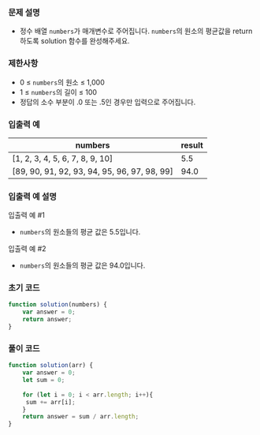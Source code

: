### 문제 설명

- 정수 배열 `numbers`가 매개변수로 주어집니다. `numbers`의 원소의 평균값을 return하도록 solution 함수를 완성해주세요.

### 제한사항

- 0 ≤ `numbers`의 원소 ≤ 1,000
- 1 ≤ `numbers`의 길이 ≤ 100
- 정답의 소수 부분이 .0 또는 .5인 경우만 입력으로 주어집니다.

### 입출력 예

| numbers | result |
| --- | --- |
| [1, 2, 3, 4, 5, 6, 7, 8, 9, 10] | 5.5 |
| [89, 90, 91, 92, 93, 94, 95, 96, 97, 98, 99] | 94.0 |

### 입출력 예 설명

입출력 예 #1
- `numbers`의 원소들의 평균 값은 5.5입니다.

입출력 예 #2
- `numbers`의 원소들의 평균 값은 94.0입니다.

### 초기 코드

```jsx
function solution(numbers) {
    var answer = 0;
    return answer;
}
```

### 풀이 코드

```jsx
function solution(arr) {
    var answer = 0;
    let sum = 0;
    
    for (let i = 0; i < arr.length; i++){
     sum += arr[i];
    }
    return answer = sum / arr.length;
}
```